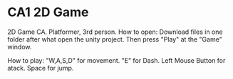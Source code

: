 # CA1 2D Game
 2D Game CA. Platformer, 3rd person.
 How to open: Download files in one folder after what open the unity project. Then press "Play" at the "Game" window.
 
 How to play:
"W,A,S,D" for movement.
"E" for Dash.
Left Mouse Button for atack.
Space for jump.

